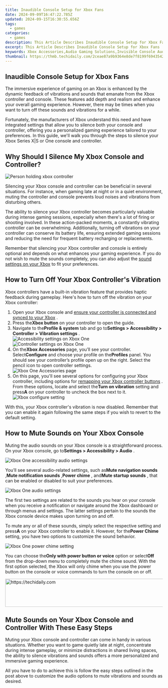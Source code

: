 ```yaml
---
title: Inaudible Console Setup for Xbox Fans
date: 2024-09-09T16:47:22.785Z
updated: 2024-09-15T16:30:55.656Z
tags:
  - games
categories:
  - games
description: This Article Describes Inaudible Console Setup for Xbox Fans
excerpt: This Article Describes Inaudible Console Setup for Xbox Fans
keywords: Xbox Accessories,Audio Gaming Solutions,Invisible Console Audio,Xbox Sound System Integration,Ultimate Gaming Audio Experience,Xbox Hidden Speakers Setup,Advanced Audio Console Configuration
thumbnail: https://thmb.techidaily.com/2ceae87a9b9364e8de7f8199f6943542799e9e444d1e94cece6744b91d0b78e1.jpg
---
```


## Inaudible Console Setup for Xbox Fans

 The immersive experience of gaming on an Xbox is enhanced by the dynamic feedback of vibrations and sounds that emanate from the Xbox controller and console. These features add depth and realism and enhance your overall gaming experience. However, there may be times when you want to turn off these sounds and vibrations for a while.

 Fortunately, the manufacturers of Xbox understand this need and have integrated settings that allow you to silence both your console and controller, offering you a personalized gaming experience tailored to your preferences. In this guide, we'll walk you through the steps to silence your Xbox Series X|S or One console and controller.

## Why Should I Silence My Xbox Console and Controller?

![Person holding xbox controller](https://static1.makeuseofimages.com/wordpress/wp-content/uploads/2023/07/person-holding-xbox-controller.jpg)

 Silencing your Xbox console and controller can be beneficial in several situations. For instance, when gaming late at night or in a quiet environment, muting the controller and console prevents loud noises and vibrations from disturbing others.

 The ability to silence your Xbox controller becomes particularly valuable during intense gaming sessions, especially when there's a lot of firing or shooting involved. In these action-packed moments, a constantly vibrating controller can be overwhelming. Additionally, turning off vibrations on your controller can conserve its battery life, ensuring extended gaming sessions and reducing the need for frequent battery recharging or replacements.

 Remember that silencing your Xbox controller and console is entirely optional and depends on what enhances your gaming experience. If you do not wish to mute the sounds completely, you can also adjust the [sound settings on your Xbox](https://www.makeuseof.com/xbox-series-xs-sound-settings/) to fit your preferences.

## How to Turn Off Your Xbox Controller's Vibration

 Xbox controllers have a built-in vibration feature that provides haptic feedback during gameplay. Here's how to turn off the vibration on your Xbox controller:

1. Open your Xbox console and [ensure your controller is connected and synced to your Xbox](https://www.makeuseof.com/tag/sync-xbox-one-controller/) .
2. Press the**Xbox button** on your controller to open the guide.
3. Navigate to the**Profile & system** tab and go to**Settings > Accessibility > Controller >** **Vibration settings** .  
![Accessibility settings on Xbox One](https://static1.makeuseofimages.com/wordpress/wp-content/uploads/2023/07/accessibility-setting-xbox.jpeg)  
![Controller settings on Xbox One](https://static1.makeuseofimages.com/wordpress/wp-content/uploads/2023/07/controller-setting-xbox.jpeg)
4. On the**Xbox Accessories** page, you’ll see your controller. Select**Configure** and choose your profile on the**Profiles** panel. You should see your controller’s profile open up on the right. Select the pencil icon to open controller settings.  
![Xbox One Accessories page](https://static1.makeuseofimages.com/wordpress/wp-content/uploads/2023/07/xbox-accessories-xbox.jpeg)
5. On this page, you'll see several options for configuring your Xbox controller, including options for [remapping your Xbox controller buttons](https://www.makeuseof.com/tag/how-to-remap-your-xbox-one-controller-buttons/) . From these options, locate and select the**Turn on vibration** setting and press**A** on your controller to uncheck the box next to it.  
![Xbox configure setting](https://static1.makeuseofimages.com/wordpress/wp-content/uploads/2023/07/xbox-configure-setting.jpeg)

 With this, your Xbox controller's vibration is now disabled. Remember that you can enable it again following the same steps if you wish to revert to the default setting.

## How to Mute Sounds on Your Xbox Console

 Muting the audio sounds on your Xbox console is a straightforward process. On your Xbox console, go to**Settings > Accessibility > Audio** .

![Xbox One accessibility audio settings](https://static1.makeuseofimages.com/wordpress/wp-content/uploads/2023/07/xbox-accessibility-audio-settings.jpeg)

 You’ll see several audio-related settings, such as**Mute navigation sounds** ,**Mute notification sounds** ,**Power chime** , and**Mute startup sounds** , that can be enabled or disabled to suit your preferences.

![Xbox One audio settings](https://static1.makeuseofimages.com/wordpress/wp-content/uploads/2023/07/xbox-audio-settings.jpeg)

 The first two settings are related to the sounds you hear on your console when you receive a notification or navigate around the Xbox dashboard or through menus and settings. The latter settings pertain to the sounds the Xbox console device makes upon turning on and off.

 To mute any or all of these sounds, simply select the respective setting and press**A** on your Xbox controller to enable it. However, for the**Power Chime** setting, you have two options to customize the sound behavior.

![Xbox One power chime setting](https://static1.makeuseofimages.com/wordpress/wp-content/uploads/2023/07/xbox-power-chime-setting.jpeg)

 You can choose the**Only with power button or voice** option or select**Off** from the drop-down menu to completely mute the chime sound. With the first option selected, the Xbox will only chime when you use the power button on the console or voice commands to turn the console on or off.

<!-- affiliate ads begin -->
<a href="https://appsumo.8odi.net/c/5597632/2132160/7443" target="_top" id="2132160">
  <img src="//a.impactradius-go.com/display-ad/7443-2132160" border="0" alt="https://techidaily.com" width="600" height="90"/>
</a>
<img height="0" width="0" src="https://appsumo.8odi.net/i/5597632/2132160/7443" style="position:absolute;visibility:hidden;" border="0" />
<!-- affiliate ads end -->

## Mute Sounds on Your Xbox Console and Controller With These Easy Steps

 Muting your Xbox console and controller can come in handy in various situations. Whether you want to game quietly late at night, concentrate during intense gameplay, or minimize distractions in shared living spaces, the ability to silence vibrations and sounds offers a more personalized and immersive gaming experience.

 All you have to do to achieve this is follow the easy steps outlined in the post above to customize the audio options to mute vibrations and sounds as desired.

<ins class="adsbygoogle"
     style="display:block"
     data-ad-format="autorelaxed"
     data-ad-client="ca-pub-7571918770474297"
     data-ad-slot="1223367746"></ins>

<ins class="adsbygoogle"
     style="display:block"
     data-ad-client="ca-pub-7571918770474297"
     data-ad-slot="8358498916"
     data-ad-format="auto"
     data-full-width-responsive="true"></ins>



